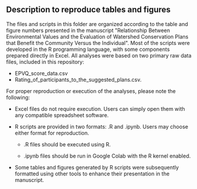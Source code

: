## **Description to reproduce tables and figures**

The files and scripts in this folder are organized according to the table and figure numbers presented in the manuscript "Relationship Between Environmental Values and the Evaluation of Watershed Conservation Plans that Benefit the Community Versus the Individual". Most of the scripts were developed in the R programming language, with some components prepared directly in Excel. All analyses were based on two primary raw data files, included in this repository: 
- EPVQ_score_data.csv 
- Rating_of_participants_to_the_suggested_plans.csv.

For proper reproduction or execution of the analyses, please note the following:

* Excel files do not require execution. Users can simply open them with any compatible spreadsheet software.

* R scripts are provided in two formats: .R and .ipynb. Users may choose either format for reproduction.

  - .R files should be executed using R.

  - .ipynb files should be run in Google Colab with the R kernel enabled.

* Some tables and figures generated by R scripts were subsequently formatted using other tools to enhance their presentation in the manuscript. 
